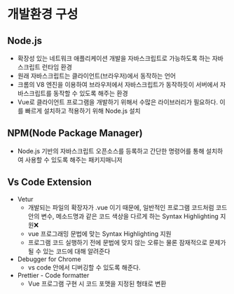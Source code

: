 # 개발환경 구성

## Node.js

-   확장성 있는 네트워크 애플리케이션 개발을 자바스크립트로 가능하도록 하는 자바스크립트 런타임 환경
-   원래 자바스크립트는 클라이언트(브라우저)에서 동작하는 언어
-   크롬의 V8 엔진을 이용하여 브라우저에서 자바스크립트가 동작하듯이 서버에서 자바스크립트를 동작할 수 있도록 해주는 환경
-   Vue로 클라이언트 프로그램을 개발하기 위해서 수많은 라이브러리가 필요하다. 이를 빠르게 설치하고 적용하기 위해 Node.js 설치

## NPM(Node Package Manager)

-   Node.js 기반의 자바스크립트 오픈소스를 등록하고 간단한 명령어를 통해 설치하여 사용할 수 있도록 해주는 패키지매니저

## Vs Code Extension

-   Vetur
    -   개발되는 파일의 확장자가 .vue 이기 때문에, 일반적인 프로그램 코드처럼 코드 안의 변수, 메소드명과 같은 코드 색상을 다르게 하는 Syntax Highlighting 지원❌
    -   vue 프로그래밍 문법에 맞는 Syntax Highlighting 지원
    -   프로그램 코드 실행하기 전에 문법에 맞지 않는 오류는 물론 잠재적으로 문제가 될 수 있는 코드에 대해 알려준다
-   Debugger for Chrome
    -   vs code 안에서 디버깅할 수 있도록 해준다.
-   Prettier - Code formatter
    -   Vue 프로그램 구현 시 코드 포맷을 지정된 형태로 변환
